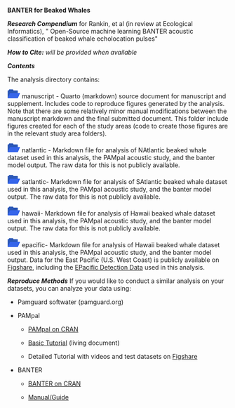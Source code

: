 **BANTER for Beaked Whales**

***Research Compendium*** for Rankin, et al (in review at Ecological
Informatics), " Open-Source machine learning BANTER acoustic
classification of beaked whale echolocation pulses"

***How to Cite:*** *will be provided when available*

***Contents***

The analysis directory contains:

![](images/blueFolderIcon-02.png) manuscript - Quarto (markdown) source
document for manuscript and supplement. Includes code to reproduce
figures generated by the analysis. Note that there are some relatively
minor manual modifications between the manuscript markdown and the final
submitted document. This folder include figures created for each of the
study areas (code to create those figures are in the relevant study area
folders).

![](images/blueFolderIcon-03.png) natlantic - Markdown file for analysis
of NAtlantic beaked whale dataset used in this analysis, the PAMpal
acoustic study, and the banter model output. The raw data for this is
not publicly available.

![](images/blueFolderIcon-04.png) satlantic- Markdown file for analysis
of SAtlantic beaked whale dataset used in this analysis, the PAMpal
acoustic study, and the banter model output. The raw data for this is
not publicly available.

![](images/blueFolderIcon-05.png) hawaii- Markdown file for analysis of
Hawaii beaked whale dataset used in this analysis, the PAMpal acoustic
study, and the banter model output. The raw data for this is not
publicly available.

![](images/blueFolderIcon-06.png) epacific- Markdown file for analysis
of Hawaii beaked whale dataset used in this analysis, the PAMpal
acoustic study, and the banter model output. Data for the East Pacific
(U.S. West Coast) is publicly available on
[Figshare](https://figshare.com/projects/Beaked_Whale_Acoustic_Events_from_Drifting_Acoustic_Recordings_during_NOAA_s_CCES_2018_Survey/94511),
including the [EPacific Detection
Data](https://figshare.com/articles/dataset/CCES_2018_Acoustic_Study_Detection_Data/23319938)
used in this analysis.

***Reproduce Methods***
If you would like to conduct a similar analysis on your datasets, you
can analyze your data using:

-   Pamguard softwater (pamguard.org)

-   PAMpal

    -   [PAMpal on
        CRAN](https://cran.r-project.org/web/packages/PAMpal/index.html)

    -   [Basic Tutorial](https://taikisan21.github.io/PAMpal/) (living
        document)

    -   Detailed Tutorial with videos and test datasets on
        [Figshare](https://figshare.com/projects/PAMpal_Tutorial_and_Dataset/137197)

-   BANTER

    -   [BANTER on
        CRAN](https://cran.r-project.org/web/packages/banter/index.html)

    -   [Manual/Guide](https://taikisan21.github.io/PAMpal/banterGuide.html)
